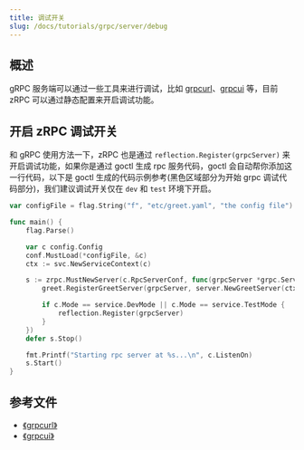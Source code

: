 ```yaml
---
title: 调试开关
slug: /docs/tutorials/grpc/server/debug
---
```


## 概述

gRPC 服务端可以通过一些工具来进行调试，比如 <a href="https://github.com/fullstorydev/grpcurl" target="_blank">grpcurl</a>、<a href="https://github.com/fullstorydev/grpcui" target="_blank">grpcui</a> 等，目前 zRPC 可以通过静态配置来开启调试功能。

## 开启 zRPC 调试开关

和 gRPC 使用方法一下，zRPC 也是通过 `reflection.Register(grpcServer)` 来开启调试功能，如果你是通过 goctl 生成  rpc 服务代码，goctl 会自动帮你添加这一行代码，以下是 goctl 生成的代码示例参考(黑色区域部分为开始 grpc 调试代码部分)，我们建议调试开关仅在 `dev` 和 `test` 环境下开启。

```go {13-15}
var configFile = flag.String("f", "etc/greet.yaml", "the config file")

func main() {
    flag.Parse()

    var c config.Config
    conf.MustLoad(*configFile, &c)
    ctx := svc.NewServiceContext(c)

    s := zrpc.MustNewServer(c.RpcServerConf, func(grpcServer *grpc.Server) {
        greet.RegisterGreetServer(grpcServer, server.NewGreetServer(ctx))

        if c.Mode == service.DevMode || c.Mode == service.TestMode {
            reflection.Register(grpcServer)
        }
    })
    defer s.Stop()

    fmt.Printf("Starting rpc server at %s...\n", c.ListenOn)
    s.Start()
}
```


## 参考文件

- <a href="https://github.com/fullstorydev/grpcurl" target="_blank">《grpcurl》</a>
- <a href="https://github.com/fullstorydev/grpcui" target="_blank">《grpcui》</a>